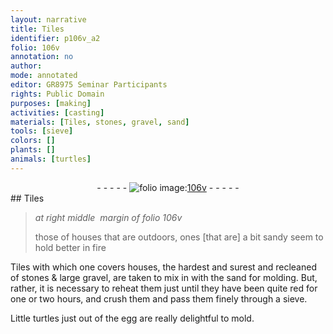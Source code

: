 ```yaml
---
layout: narrative
title: Tiles
identifier: p106v_a2
folio: 106v
annotation: no
author:
mode: annotated
editor: GR8975 Seminar Participants
rights: Public Domain
purposes: [making]
activities: [casting]
materials: [Tiles, stones, gravel, sand]
tools: [sieve]
colors: []
plants: []
animals: [turtles]
---
```


 <div class="folio" align="center">- - - - - <a href="http://gallica.bnf.fr/ark:/12148/btv1b10500001g/f218.image" target="_blank"><img src="https://cu-mkp.github.io/GR8975-edition/assets/photo-icon.png" alt="folio image: " style="display:inline-block; margin-bottom:-3px;"/>106v</a> - - - - - </div>  <span class="activity"></span> 
## Tiles

 
> *at right middle  margin of folio 106v*
> 
> those of houses that are outdoors, ones [that are] a bit sandy seem to hold better in fire
 
<span class="material">Tiles</span> with which one covers houses, the hardest and surest and recleaned of <span class="material">stones</span> & large <span class="material">gravel</span>, are taken to mix in with the <span class="material">sand</span> for molding. But, rather, it is necessary to reheat them just until they have been quite red for one or two <span class="time">hours</span>, and crush them and pass them finely through a <span class="tool">sieve</span>.
 
Little <span class="animal">turtles</span> just out of the egg are really delightful to mold.
 